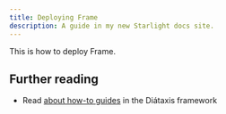 ```yaml
---
title: Deploying Frame
description: A guide in my new Starlight docs site.
---
```


This is how to deploy Frame.

## Further reading

- Read [about how-to guides](https://diataxis.fr/how-to-guides/) in the Diátaxis framework
